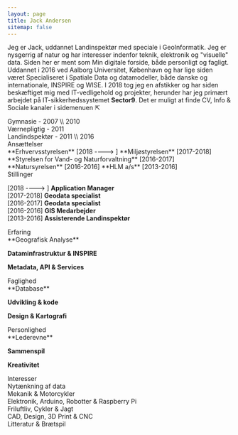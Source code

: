 ```yaml
---
layout: page
title: Jack Andersen
sitemap: false
---
```


Jeg er Jack, uddannet Landinspektør med speciale i GeoInformatik. Jeg er nysgerrig af natur og har interesser indenfor teknik, elektronik og "visuelle" data.
Siden her er ment som Min digitale forside, både personligt og fagligt.
Uddannet i 2016 ved Aalborg Universitet, København og har lige siden været Specialiseret i Spatiale Data og datamodeller, både danske og internationale, INSPIRE og WISE. I 2018 tog jeg en afstikker og har siden beskæftiget mig med IT-vedligehold og projekter, herunder har jeg primært arbejdet på IT-sikkerhedssystemet **Sector9**. 
Det er muligt at finde CV, Info & Sociale kanaler i sidemenuen ⇱

<div class="grid">  

<div class="row icons bar">

<div class="c3 "><span class="dashicons dashicons-admin-home"></span>Gymnasie - 2007 \\ 2010</div>

<div class="c3 "><span class="dashicons dashicons-awards"></span>Værnepligtig - 2011</div>

<div class="c3 end"><span class="dashicons dashicons-welcome-learn-more"></span>Landindspektør - 2011 \\ 2016</div>

</div>

<div class="row">

<div class="c5 work">

<div class="section-head">Ansættelser</div>

<div class="section-content">  
**Erhvervsstyrelsen** [2018 ----> ]  
**Miljøstyrelsen** [2017-2018]  
**Styrelsen for Vand- og Naturforvaltning** [2016-2017]  
**Natursyrelsen** [2016-2016]  
**HLM a/s** [2013-2016]  

</div>

</div>

<div class="c5 work end">

<div class="section-head">Stillinger</div>

[2018 ----> ] **Application Manager**  
[2017-2018] **Geodata specialist**  
[2016-2017] **Geodata specialist**  
[2016-2016] **GIS Medarbejder**  
[2013-2016] **Assisterende Landinspektør**  
</div>

</div>

<div class="row stars">

<div class="c4 ">

<div class="section-head">Erfaring</div>

<div class="section-content">  
**Geografisk Analyse**

<div class="alignright"><span class="dashicons dashicons-star-filled"></span><span class="dashicons dashicons-star-filled"></span><span class="dashicons dashicons-star-filled"></span><span class="dashicons dashicons-star-filled"></span><span class="dashicons dashicons-star-half"></span></div>

**Dataminfrastruktur & INSPIRE**

<div class="alignright"><span class="dashicons dashicons-star-filled"></span><span class="dashicons dashicons-star-filled"></span><span class="dashicons dashicons-star-filled"></span><span class="dashicons dashicons-star-half"></span><span class="dashicons dashicons-star-empty"></span></div>

**Metadata, API & Services**

<div class="alignright"><span class="dashicons dashicons-star-filled"></span><span class="dashicons dashicons-star-filled"></span><span class="dashicons dashicons-star-filled"></span><span class="dashicons dashicons-star-filled"></span><span class="dashicons dashicons-star-empty"></span></div>

</div>

</div>

<div class="c4 ">

<div class="section-head">Faglighed</div>

<div class="section-content">  
**Database**

<div class="alignright"><span class="dashicons dashicons-star-filled"></span><span class="dashicons dashicons-star-filled"></span><span class="dashicons dashicons-star-filled"></span><span class="dashicons dashicons-star-half"></span><span class="dashicons dashicons-star-empty"></span></div>

**Udvikling & kode**

<div class="alignright"><span class="dashicons dashicons-star-filled"></span><span class="dashicons dashicons-star-filled"></span><span class="dashicons dashicons-star-filled"></span><span class="dashicons dashicons-star-half"></span><span class="dashicons dashicons-star-empty"></span></div>

**Design & Kartografi**

<div class="alignright"><span class="dashicons dashicons-star-filled"></span><span class="dashicons dashicons-star-filled"></span><span class="dashicons dashicons-star-filled"></span><span class="dashicons dashicons-star-filled"></span><span class="dashicons dashicons-star-half"></span></div>

</div>

</div>

<div class="c4 end">

<div class="section-head">Personlighed</div>

<div class="section-content">  
**Lederevne**

<div class="alignright"><span class="dashicons dashicons-star-filled"></span><span class="dashicons dashicons-star-filled"></span><span class="dashicons dashicons-star-filled"></span><span class="dashicons dashicons-star-empty"></span><span class="dashicons dashicons-star-empty"></span></div>

**Sammenspil**

<div class="alignright"><span class="dashicons dashicons-star-filled"></span><span class="dashicons dashicons-star-filled"></span><span class="dashicons dashicons-star-filled"></span><span class="dashicons dashicons-star-filled"></span><span class="dashicons dashicons-star-half"></span></div>

**Kreativitet**

<div class="alignright"><span class="dashicons dashicons-star-filled"></span><span class="dashicons dashicons-star-filled"></span><span class="dashicons dashicons-star-filled"></span><span class="dashicons dashicons-star-filled"></span><span class="dashicons dashicons-star-half"></span></div>

</div>

</div>

</div>

<div class="row ">

<div class="c6 ">

<div class="section-head arrow_box">Interesser</div>

</div>

</div>

<div class="row icons">

<div class=" c2"><span class="dashicons dashicons-chart-area"></span>Nytænkning af data</div>

<div class=" c2"><span class="dashicons dashicons-admin-tools"></span>Mekanik & Motorcykler</div>

<div class=" c2"><span class="dashicons dashicons-lightbulb"></span>Elektronik, Arduino, Robotter & Raspberry Pi</div>

<div class=" c2"><span class="dashicons dashicons-admin-site"></span>Friluftliv, Cykler & Jagt</div>

<div class=" c2"><span class="dashicons dashicons-admin-settings"></span>CAD, Design, 3D Print & CNC</div>

<div class=" c2"><span class="dashicons dashicons-book"></span>Litteratur & Brætspil</div>

</div>

</div>

[documentation]: docs/README.md
[install]: docs/install.md
[upgrade]: docs/upgrade.md
[config]: docs/config.md
